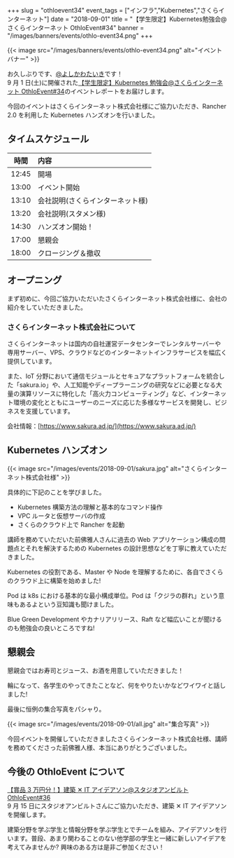 +++
slug = "othloevent34"
event_tags = ["インフラ","Kubernetes","さくらインターネット"]
date = "2018-09-01"
title = "【学生限定】Kubernetes勉強会@さくらインターネット OthloEvent#34"
banner = "/images/banners/events/othlo-event34.png"
+++

{{< image src="/images/banners/events/othlo-event34.png" alt="イベントバナー" >}}

お久しぶりです、[@よしかわたいき](https://twitter.com/yoshikawataiki)です！  
9 月 1 日(土)に開催された[【学生限定】Kubernetes 勉強会@さくらインターネット OthloEvent#34](https://othlotech.connpass.com/event/91098/)のイベントレポートをお届けします。

今回のイベントはさくらインターネット株式会社様にご協力いただき、Rancher 2.0 を利用した Kubernetes ハンズオンを行いました。

## タイムスケジュール

| 時間  | 内容                             |
| :---: | :------------------------------- |
| 12:45 | 開場                             |
| 13:00 | イベント開始                     |
| 13:10 | 会社説明(さくらインターネット様) |
| 13:20 | 会社説明(スタメン様)             |
| 14:30 | ハンズオン開始！                 |
| 17:00 | 懇親会                           |
| 18:00 | クロージング＆撤収               |

## オープニング

まず初めに、今回ご協力いただいたさくらインターネット株式会社様に、会社の紹介をしていただきました。

### さくらインターネット株式会社について

さくらインターネットは国内の自社運営データセンターでレンタルサーバーや 専用サーバー、VPS、クラウドなどのインターネットインフラサービスを幅広く提供しています。

また、IoT 分野において通信モジュールとセキュアなプラットフォームを統合した「sakura.io」や、人工知能やディープラーニングの研究などに必要となる大量の演算リソースに特化した「高火力コンピューティング」など、インターネット環境の変化とともにユーザーのニーズに応じた多様なサービスを開発し、ビジネスを支援しています。

会社情報：[https://www.sakura.ad.jp/](https://www.sakura.ad.jp/)

## Kubernetes ハンズオン

{{< image src="/images/events/2018-09-01/sakura.jpg" alt="さくらインターネット株式会社様" >}}

具体的に下記のことを学びました。

- Kubernetes 構築方法の理解と基本的なコマンド操作
- VPC ルータと仮想サーバの作成
- さくらのクラウド上で Rancher を起動

講師を務めていただいた前佛雅人さんに過去の Web アプリケーション構成の問題点とそれを解決するための Kubernetes の設計思想などを丁寧に教えていただきました。

Kubernetes の役割である、Master や Node を理解するために、各自でさくらのクラウド上に構築を始めました!

Pod は k8s における基本的な最小構成単位。Pod は「クジラの群れ」という意味もあるよという豆知識も聞けました。

Blue Green Development やカナリアリリース、Raft など幅広いことが聞けるのも勉強会の良いところですね!

## 懇親会

懇親会ではお寿司とジュース、お酒を用意していただきました！

輪になって、各学生のやってきたことなど、何をやりたいかなどワイワイと話しました!

最後に恒例の集合写真をパシャり。

{{< image src="/images/events/2018-09-01/all.jpg" alt="集合写真" >}}

今回イベントを開催していただきましたさくらインターネット株式会社様、講師を務めてくださった前佛雅人様、本当にありがとうございました。

## 今後の OthloEvent について

[【賞品 3 万円分！】建築 ✕ IT アイデアソン@スタジオアンビルト OthloEvent#36](https://othlotech.connpass.com/event/97104/)  
9 月 15 日にスタジオアンビルトさんにご協力いただき、建築 ✕ IT アイデアソンを開催します。

建築分野を学ぶ学生と情報分野を学ぶ学生とでチームを組み、アイデアソンを行います。普段、あまり関わることのない他学部の学生と一緒に新しいアイデアを考えてみませんか?
興味のある方は是非ご参加ください！
